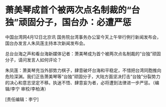 # 萧美琴成首个被两次点名制裁的“台独”顽固分子，国台办：必遭严惩

中国台湾网4月12日北京讯 国务院台湾事务办公室今天上午举行例行新闻发布会，国台办发言人朱凤莲主持本次新闻发布会。

总台台海之声和看台海新媒体记者：萧美琴成为首个被两次点名制裁的“台独”顽固分子，请问发言人如何评论？

朱凤莲：萧美琴充当外部势力棋子，肆意破坏台海和平稳定，不惜把台湾同胞推向危险深渊。我们正告萧美琴等“台独”顽固分子，大陆方面坚决打击“台独”分裂势力的决心和意志坚定不移。执迷不悟、肆意妄为者，必将遭到法律进一步严惩。（编辑/李宁
审校/李柏涛）

[责任编辑：李宁]

